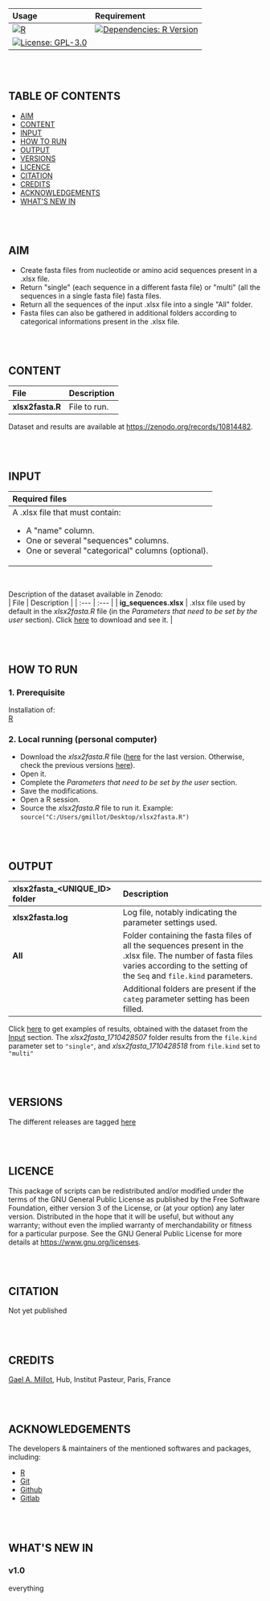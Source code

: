 
| Usage | Requirement |
| :--- | :--- |
| [![R](https://img.shields.io/badge/code-R-blue?style=plastic)](https://cran.r-project.org/) | [![Dependencies: R Version](https://img.shields.io/badge/R-v4.3.1-blue?style=plastic)](https://cran.r-project.org/bin/) |
| [![License: GPL-3.0](https://img.shields.io/badge/licence-GPL%20(%3E%3D3)-green?style=plastic)](https://www.gnu.org/licenses) | |

<br /><br />
## TABLE OF CONTENTS

   - [AIM](#aim)
   - [CONTENT](#content)
   - [INPUT](#input)
   - [HOW TO RUN](#how-to-run)
   - [OUTPUT](#output)
   - [VERSIONS](#versions)
   - [LICENCE](#licence)
   - [CITATION](#citation)
   - [CREDITS](#credits)
   - [ACKNOWLEDGEMENTS](#Acknowledgements)
   - [WHAT'S NEW IN](#what's-new-in)

<br /><br />
## AIM

- Create fasta files from nucleotide or amino acid sequences present in a .xlsx file.
- Return "single" (each sequence in a different fasta file) or "multi" (all the sequences in a single fasta file) fasta files.
- Return all the sequences of the input .xlsx file into a single "All" folder.
- Fasta files can also be gathered in additional folders according to categorical informations present in the .xlsx file.


<br /><br />
## CONTENT

| File | Description |
| :--- | :--- |
| **xlsx2fasta.R** | File to run. |

Dataset and results are available at https://zenodo.org/records/10814482.

<br /><br />
## INPUT

| Required files |
| :--- |
| A .xlsx file that must contain:<br /><ul><li>A "name" column.<br /></li><li>One or several "sequences" columns.<br /></li><li>One or several "categorical" columns (optional). |

<br />

Description of the dataset available in Zenodo:
<br />
| File | Description |
| :--- | :--- |
| **ig_sequences.xlsx** | .xlsx file used by default in the *xlsx2fasta.R* file (in the *Parameters that need to be set by the user* section). Click [here](https://zenodo.org/records/10814482/files/ig_sequences.xlsx) to download and see it. |


<br /><br />
## HOW TO RUN

### 1. Prerequisite

Installation of:<br />
[R](https://pbil.univ-lyon1.fr/CRAN/)<br />


### 2. Local running (personal computer)

- Download the *xlsx2fasta.R* file ([here](https://github.com/gael-millot/xlsx2fasta/archive/refs/heads/master.zip) for the last version. Otherwise, check the previous versions [here](https://github.com/gael-millot/xlsx2fasta/tags)).
- Open it.
- Complete the *Parameters that need to be set by the user* section.
- Save the modifications.
- Open a R session.
- Source the *xlsx2fasta.R* file to run it. Example: `source("C:/Users/gmillot/Desktop/xlsx2fasta.R")`


<br /><br />
## OUTPUT

| xlsx2fasta_<UNIQUE_ID> folder | Description |
| :--- | :--- |
| **xlsx2fasta.log** | Log file, notably indicating the parameter settings used. |
| **All** | Folder containing the fasta files of all the sequences present in the .xlsx file. The number of fasta files varies according to the setting of the `Seq` and `file.kind` parameters. |
| | Additional folders are present if the `categ` parameter setting has been filled. |


Click [here](https://zenodo.org/records/10814482/files/example_of_results.zip) to get examples of results, obtained with the dataset from the [Input](#input) section. The *xlsx2fasta_1710428507* folder results from the `file.kind` parameter set to `"single"`, and *xlsx2fasta_1710428518* from  `file.kind` set to `"multi"`

<br /><br />
## VERSIONS


The different releases are tagged [here](https://github.com/gael-millot/xlsx2fasta/tags)

<br /><br />
## LICENCE


This package of scripts can be redistributed and/or modified under the terms of the GNU General Public License as published by the Free Software Foundation, either version 3 of the License, or (at your option) any later version.
Distributed in the hope that it will be useful, but without any warranty; without even the implied warranty of merchandability or fitness for a particular purpose.
See the GNU General Public License for more details at https://www.gnu.org/licenses.

<br /><br />
## CITATION


Not yet published


<br /><br />
## CREDITS


[Gael A. Millot](https://github.com/gael-millot), Hub, Institut Pasteur, Paris, France

<br /><br />
## ACKNOWLEDGEMENTS


The developers & maintainers of the mentioned softwares and packages, including:

- [R](https://www.r-project.org/)
- [Git](https://git-scm.com/)
- [Github](https://github.com/)
- [Gitlab](https://about.gitlab.com/)


<br /><br />
## WHAT'S NEW IN


### v1.0

everything



